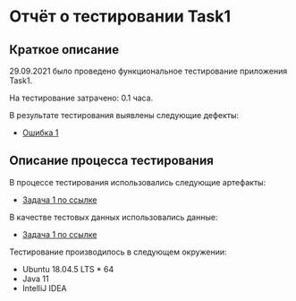 # Отчёт о тестировании Task1

## Краткое описание

29.09.2021 было проведено функциональное тестирование приложения Task1.

На тестирование затрачено: 0.1 часа.

В результате тестирования выявлены следующие дефекты:

* [Ошибка 1](https://github.com/Alexabelyatskaya/Java_1.1/issues/1)

## Описание процесса тестирования

В процессе тестирования использовались следующие артефакты:

* [Задача 1 по ссылке](https://github.com/netology-code/javaqa-homeworks/blob/master/intro/MERGED.md)

В качестве тестовых данных использовались данные:
* [Задача 1 по ссылке](https://github.com/netology-code/javaqa-homeworks/blob/master/intro/MERGED.md)

Тестирование производилось в следующем окружении:
* Ubuntu 18.04.5 LTS * 64
* Java 11
* IntelliJ IDEA

